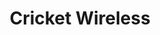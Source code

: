 ---
title: "Cricket Wireless"
url: /gainesville/cricket-wireless-southwest-archer-road/
shop: Handy
---